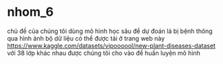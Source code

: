 # nhom_6
chủ đề của chúng tôi dùng mô hình học sâu để dự đoán lá bị bệnh thông qua hình ảnh 
bộ dữ liệu có thể được tải ở trang web này https://www.kaggle.com/datasets/vipoooool/new-plant-diseases-dataset
với 38 lớp khác nhau được chúng tôi cho vào để huấn luyện mô hình 
